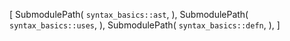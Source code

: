 [
    SubmodulePath(
        `syntax_basics::ast`,
    ),
    SubmodulePath(
        `syntax_basics::uses`,
    ),
    SubmodulePath(
        `syntax_basics::defn`,
    ),
]